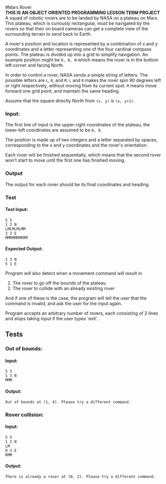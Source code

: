 #Mars Rover
<br/>**THIS IS AN OBJECT ORIENTED PROGRAMMING LESSON TERM PROJECT**<br/>
A squad of robotic rovers are to be landed by NASA on a plateau on Mars. This plateau, which is curiously rectangular, must be navigated by the rovers so that their on board cameras can get a complete view of the surrounding terrain to send back to Earth.

A rover's position and location is represented by a combination of x and y coordinates and a letter representing one of the four cardinal compass points. The plateau is divided up into a grid to simplify navigation. An example position might be `0, 0, N` which means the rover is in the bottom left corner and facing North.

In order to control a rover, NASA sends a simple string of letters. The possible letters are `L`, `R`, and `M`. `L` and `R` makes the rover spin 90 degrees left or right respectively, without moving from its current spot. `M` means move forward one grid point, and maintain the same heading.

Assume that the square directly North from `(x, y)` is `(x, y+1)`.

### Input:
The first line of input is the upper-right coordinates of the plateau, the lower-left coordinates are assumed to be `0, 0`.

The position is made up of two integers and a letter separated by spaces, corresponding to the x and y coordinates and the rover's orientation.

Each rover will be finished sequentially, which means that the second rover won't start to move until the first one has finished moving.

### Output

The output for each rover should be its final coordinates and heading.

### Test

#### Test Input:
```
5 5
1 2 N
LMLMLMLMM
3 3 E
MMRMMRMRRM
```

#### Expected Output:
```
1 3 N
5 1 E
```

Program will also detect when a movement command will result in

1. The rover to go off the bounds of the plateau
2. The rover to collide with an already existing rover

And if one of these is the case, the program will tell the user that the command is invalid, and ask the user for the input again.

Program accepts an arbitrary number of rovers, each consisting of 2 lines and stops taking input if the user types 'exit'.

## Tests

### Out of bounds:

#### Input:
```
5 5
1 3 N
MMM
```

#### Output:
```
Out of bounds at (1, 4). Please try a different command.
```

### Rover collision:

#### Input:
```
5 5
1 2 N
LM
0 3 E
RMM
```

#### Output:
```
There is already a rover at (0, 2). Please try a different command.
```
